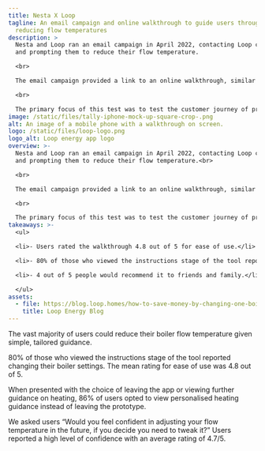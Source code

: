 ```yaml
---
title: Nesta X Loop
tagline: An email campaign and online walkthrough to guide users through
  reducing flow temperatures
description: >
  Nesta and Loop ran an email campaign in April 2022, contacting Loop customers
  and prompting them to reduce their flow temperature.

  <br>

  The email campaign provided a link to an online walkthrough, similar to the white label version available here, information around why flow temperatures are important and linked to a more in depth blog. You can view the loop blog here.

  <br>

  The primary focus of this test was to test the customer journey of providing instruction on how to lower flow temperature through an online walkthrough.
image: /static/files/tally-iphone-mock-up-square-crop-.png
alt: An image of a mobile phone with a walkthrough on screen.
logo: /static/files/loop-logo.png
logo_alt: Loop energy app logo
overview: >-
  Nesta and Loop ran an email campaign in April 2022, contacting Loop customers
  and prompting them to reduce their flow temperature.<br>

  <br>

  The email campaign provided a link to an online walkthrough, similar to the white label version available here, information around why flow temperatures are important and linked to a more in depth blog. You can view the loop blog here.<br>

  <br>

  The primary focus of this test was to test the customer journey of providing instruction on how to lower flow temperature through an online walkthrough.<br>
takeaways: >-
  <ul>

  <li>- Users rated the walkthrough 4.8 out of 5 for ease of use.</li>

  <li>- 80% of those who viewed the instructions stage of the tool reported changing their boiler settings.</li>

  <li>- 4 out of 5 people would recommend it to friends and family.</li>

  </ul>
assets:
  - file: https://blog.loop.homes/how-to-save-money-by-changing-one-boiler-setting
    title: Loop Energy Blog
---
```

The vast majority of users could reduce their boiler flow temperature given simple, tailored guidance.

80% of those who viewed the instructions stage of the tool reported changing their boiler settings. The mean rating for ease of use was 4.8 out of 5.

When presented with the choice of leaving the app or viewing further guidance on heating, 86% of users opted to view personalised heating guidance instead of leaving the prototype.

We asked users “Would you feel confident in adjusting your flow temperature in the future, if you decide you need to tweak it?” Users reported a high level of confidence with an average rating of 4.7/5.